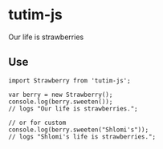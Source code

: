 # tutim-js
Our life is strawberries

## Use
```
import Strawberry from 'tutim-js';

var berry = new Strawberry();
console.log(berry.sweeten());
// logs "Our life is strawberries.";

// or for custom
console.log(berry.sweeten("Shlomi's"));
// logs "Shlomi's life is strawberries.";
```

